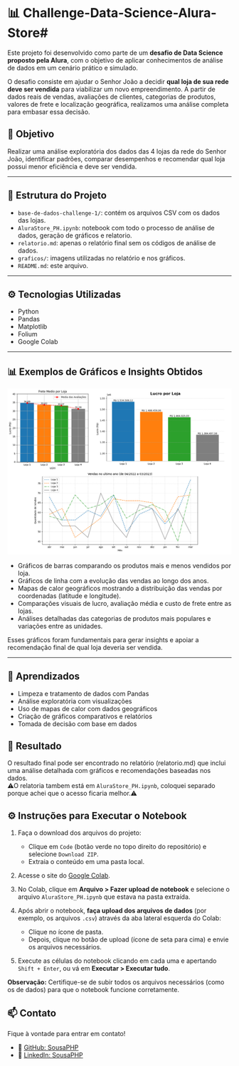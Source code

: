# 📊 Challenge-Data-Science-Alura-Store# 

Este projeto foi desenvolvido como parte de um **desafio de Data Science proposto pela Alura**, com o objetivo de aplicar conhecimentos de análise de dados em um cenário prático e simulado.

O desafio consiste em ajudar o Senhor João a decidir **qual loja de sua rede deve ser vendida** para viabilizar um novo empreendimento. A partir de dados reais de vendas, avaliações de clientes, categorias de produtos, valores de frete e localização geográfica, realizamos uma análise completa para embasar essa decisão.

## 🧠 Objetivo

Realizar uma análise exploratória dos dados das 4 lojas da rede do Senhor João, identificar padrões, comparar desempenhos e recomendar qual loja possui menor eficiência e deve ser vendida.

---

## 📁 Estrutura do Projeto

- `base-de-dados-challenge-1/`: contém os arquivos CSV com os dados das lojas.
- `AluraStore_PH.ipynb`: notebook com todo o processo de análise de dados, geração de gráficos e relatorio.
- `relatorio.md`: apenas o relatório final sem os códigos de análise de dados.
- `graficos/`: imagens utilizadas no relatório e nos gráficos.
- `README.md`: este arquivo.

---

## ⚙️ Tecnologias Utilizadas

- Python 
- Pandas
- Matplotlib
- Folium
- Google Colab
---
## 📊 Exemplos de Gráficos e Insights Obtidos
![exemplos](https://github.com/SousaPHP/Challenge-Data-Science-Alura-Store/blob/main/graficos/Exemplos.png)
- Gráficos de barras comparando os produtos mais e menos vendidos por loja.
- Gráficos de linha com a evolução das vendas ao longo dos anos.
- Mapas de calor geográficos mostrando a distribuição das vendas por coordenadas (latitude e longitude).
- Comparações visuais de lucro, avaliação média e custo de frete entre as lojas.
- Análises detalhadas das categorias de produtos mais populares e variações entre as unidades.

Esses gráficos foram fundamentais para gerar insights e apoiar a recomendação final de qual loja deveria ser vendida.

---
## 🧠 Aprendizados

- Limpeza e tratamento de dados com Pandas  
- Análise exploratória com visualizações  
- Uso de mapas de calor com dados geográficos  
- Criação de gráficos comparativos e relatórios  
- Tomada de decisão com base em dados

## 🚀 Resultado
 
 O resultado final pode ser encontrado no relatório (relatorio.md) que inclui uma análise detalhada com gráficos e recomendações baseadas nos dados.  
 ⚠O relatoria tambem está em `AluraStore_PH.ipynb`, coloquei separado porque achei que o acesso ficaria melhor.⚠

## ⚙️ Instruções para Executar o Notebook

1. Faça o download dos arquivos do projeto:
   - Clique em `Code` (botão verde no topo direito do repositório) e selecione `Download ZIP`.
   - Extraia o conteúdo em uma pasta local.

2. Acesse o site do [Google Colab](https://colab.research.google.com/).

3. No Colab, clique em **Arquivo > Fazer upload de notebook** e selecione o arquivo `AluraStore_PH.ipynb` que estava na pasta extraída.

4. Após abrir o notebook, **faça upload dos arquivos de dados** (por exemplo, os arquivos `.csv`) através da aba lateral esquerda do Colab:
   - Clique no ícone de pasta.
   - Depois, clique no botão de upload (ícone de seta para cima) e envie os arquivos necessários.

5. Execute as células do notebook clicando em cada uma e apertando `Shift + Enter`, ou vá em **Executar > Executar tudo**.

**Observação:** Certifique-se de subir todos os arquivos necessários (como os de dados) para que o notebook funcione corretamente.

## 📫 Contato

Fique à vontade para entrar em contato!

- 🔗 [GitHub: SousaPHP](https://github.com/SousaPHP)  
- 💼 [LinkedIn: SousaPHP](https://www.linkedin.com/in/sousaphp/)

